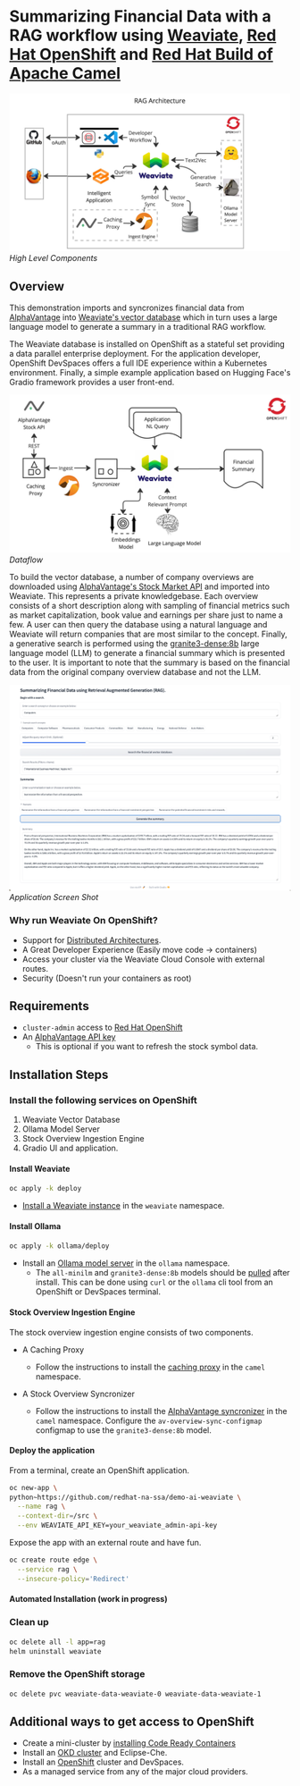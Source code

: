 # Summarizing Financial Data with a RAG workflow using [Weaviate](https://weaviate.io/), [Red Hat OpenShift](https://developers.redhat.com/developer-sandbox) and [Red Hat Build of Apache Camel](https://developers.redhat.com/products/redhat-build-of-apache-camel/overview)

![rag-demo](images/retrieval-augmented-generation.jpg "retrieval augmented generative search")
*High Level Components*

## Overview

This demonstration imports and syncronizes financial data from [AlphaVantage](https://www.alphavantage.co)
into [Weaviate's vector database](https://weaviate.io) which in turn uses a large language model to generate a summary
in a traditional RAG workflow.

The Weaviate database is installed on OpenShift as a stateful set providing
a data parallel enterprise deployment. For the application developer, OpenShift DevSpaces offers a full IDE experience
within a Kubernetes environment. Finally, a simple example application based on Hugging Face's Gradio framework provides a user front-end.

![dataflow](images/dataflow.jpg "Dataflow")
*Dataflow*

To build the vector database, a number of company overviews are downloaded using
[AlphaVantage's Stock Market API](https://www.alphavantage.co/query?function=OVERVIEW&symbol=IBM&apikey=demo)
and imported into Weaviate. This represents a private knowledgebase. Each overview
consists of a short description along with sampling of financial metrics such as market
capitalization, book value and earnings per share just to name a few. A user can then query
the database using a natural language and Weaviate will return companies that are most
similar to the concept. Finally, a generative search is performed using the
[granite3-dense:8b](https://ollama.com/library/granite3-dense:8b) large language model (LLM) to generate a
financial summary which is presented to the user. It is important to note that the summary is
based on the financial data from the original company overview database and not the LLM.  

![financial-rag](images/finance-rag.png "Financial summary using RAG")
*Application Screen Shot*

### Why run Weaviate On OpenShift?

- Support for [Distributed Architectures](https://weaviate.io/developers/weaviate/concepts/replication-architecture).
- A Great Developer Experience (Easily move code -> containers)
- Access your cluster via the Weaviate Cloud Console with external routes.
- Security (Doesn't run your containers as root)

## Requirements

- `cluster-admin` access to [Red Hat OpenShift](https://developers.redhat.com/developer-sandbox)
- An [AlphaVantage API key](https://www.alphavantage.co/support/#api-key)
  - This is optional if you want to refresh the stock symbol data.

## Installation Steps

### Install the following services on OpenShift

1. Weaviate Vector Database
2. Ollama Model Server
3. Stock Overview Ingestion Engine
4. Gradio UI and application.

#### Install Weaviate

```sh
oc apply -k deploy
```

- [Install a Weaviate instance](install-weaviate.md) in the `weaviate` namespace.

#### Install Ollama

```sh
oc apply -k ollama/deploy
```

- Install an [Ollama model server](https://github.com/redhat-na-ssa/demo-ollama) in the `ollama` namespace.
  - The `all-minilm` and `granite3-dense:8b` models should be [pulled](https://github.com/ollama/ollama/blob/main/docs/api.md#pull-a-model) after install. This can be done using `curl` or the `ollama` cli tool from an OpenShift or DevSpaces terminal.

#### Stock Overview Ingestion Engine

The stock overview ingestion engine consists of two components.

- A Caching Proxy
  - Follow the instructions to install the [caching proxy](https://github.com/joshdreagan/av-caching-proxy.git) in
the `camel` namespace.

- A Stock Overview Syncronizer
  - Follow the instructions to install the [AlphaVantage syncronizer](https://github.com/joshdreagan/av-overview-sync.git) in
the `camel` namespace. Configure the `av-overview-sync-configmap` configmap to use the `granite3-dense:8b` model.

#### Deploy the application

From a terminal, create an OpenShift application.

```sh
oc new-app \
python~https://github.com/redhat-na-ssa/demo-ai-weaviate \
  --name rag \
  --context-dir=/src \
  --env WEAVIATE_API_KEY=your_weaviate_admin-api-key
```

Expose the app with an external route and have fun.

```sh
oc create route edge \
  --service rag \
  --insecure-policy='Redirect'
```

#### Automated Installation (work in progress)

### Clean up

```sh
oc delete all -l app=rag
helm uninstall weaviate
```

### Remove the OpenShift storage

```sh
oc delete pvc weaviate-data-weaviate-0 weaviate-data-weaviate-1
```

## Additional ways to get access to OpenShift

- Create a mini-cluster by [installing Code Ready Containers](https://www.okd.io/crc/)
- Install an [OKD cluster](https://www.okd.io/installation/) and Eclipse-Che.
- Install an [OpenShift](https://www.redhat.com/en/technologies/cloud-computing/openshift) cluster and DevSpaces.
- As a managed service from any of the major cloud providers.
